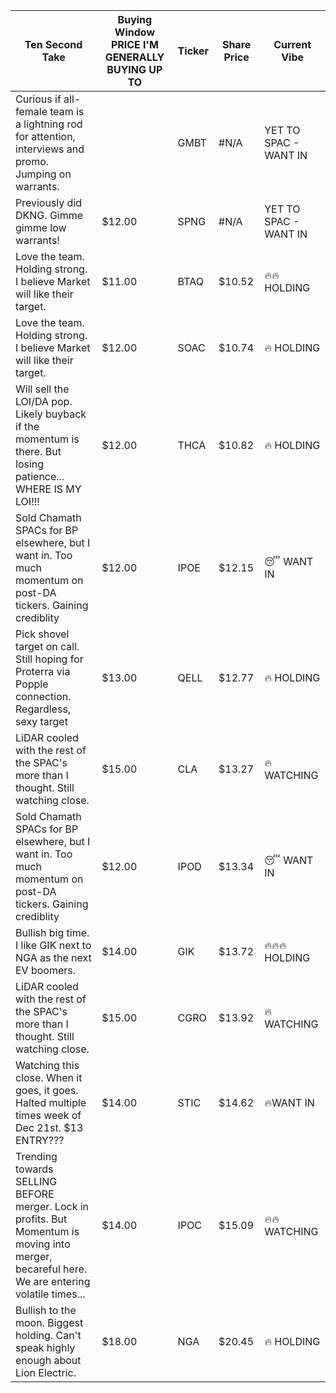 Ten Second Take                                                                                                                                | Buying Window PRICE I'M GENERALLY BUYING UP TO | Ticker | Share Price | Current Vibe         
---------------------------------------------------------------------------------------------------------------------------------------------- | ---------------------------------------------- | ------ | ----------- | ---------------------
Curious if all-female team is a lightning rod for attention, interviews and promo. Jumping on warrants.                                        |                                                | GMBT   | #N/A        | YET TO SPAC - WANT IN
Previously did DKNG. Gimme gimme low warrants!                                                                                                 | $12.00                                         | SPNG   | #N/A        | YET TO SPAC - WANT IN
Love the team. Holding strong. I believe Market will like their target.                                                                        | $11.00                                         | BTAQ   | $10.52      | 🔥🔥 HOLDING         
Love the team. Holding strong. I believe Market will like their target.                                                                        | $12.00                                         | SOAC   | $10.74      | 🔥 HOLDING           
Will sell the LOI/DA pop. Likely buyback if the momentum is there. But losing patience... WHERE IS MY LOI!!!                                   | $12.00                                         | THCA   | $10.82      | 🔥 HOLDING           
Sold Chamath SPACs for BP elsewhere, but I want in. Too much momentum on post-DA tickers. Gaining crediblity                                   | $12.00                                         | IPOE   | $12.15      | 😴 WANT IN           
Pick shovel target on call. Still hoping for Proterra via Popple connection. Regardless, sexy target                                           | $13.00                                         | QELL   | $12.77      | 🔥 HOLDING           
LiDAR cooled with the rest of the SPAC's more than I thought. Still watching close.                                                            | $15.00                                         | CLA    | $13.27      | 🔥WATCHING           
Sold Chamath SPACs for BP elsewhere, but I want in. Too much momentum on post-DA tickers. Gaining crediblity                                   | $12.00                                         | IPOD   | $13.34      | 😴 WANT IN           
Bullish big time. I like GIK next to NGA as the next EV boomers.                                                                               | $14.00                                         | GIK    | $13.72      | 🔥🔥🔥HOLDING        
LiDAR cooled with the rest of the SPAC's more than I thought. Still watching close.                                                            | $15.00                                         | CGRO   | $13.92      | 🔥WATCHING           
Watching this close. When it goes, it goes. Halted multiple times week of Dec 21st. $13 ENTRY???                                               | $14.00                                         | STIC   | $14.62      | 🔥WANT IN            
Trending towards SELLING BEFORE merger. Lock in profits. But Momentum is moving into merger, becareful here. We are entering volatile times... | $14.00                                         | IPOC   | $15.09      | 🔥🔥 WATCHING        
Bullish to the moon. Biggest holding. Can't speak highly enough about Lion Electric.                                                           | $18.00                                         | NGA    | $20.45      | 🔥 HOLDING           
